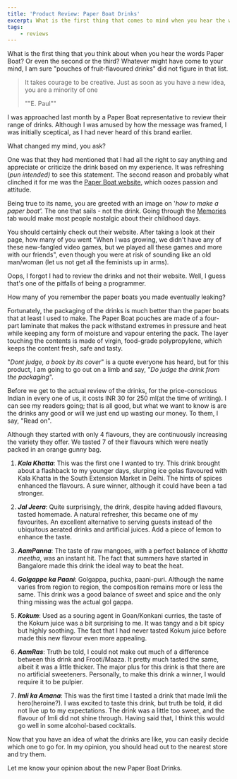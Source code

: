 ```yaml
---
title: 'Product Review: Paper Boat Drinks'
excerpt: What is the first thing that comes to mind when you hear the words Paper Boat? A product review of the new pouches of flavoured drinks by Hector Beverages
tags:
    - reviews
---
```


What is the first thing that you think about when you hear the words Paper Boat? Or even the second or the third? Whatever might have come to your mind, I am sure "pouches of fruit-flavoured drinks" did not figure in that list.

> It takes courage to be creative. Just as soon as you have a new idea, you are a minority of one
>
> ""E. Paul""

I was approached last month by a Paper Boat representative to review their range of drinks. Although I was amused by how the message was framed, I was initially sceptical, as I had never heard of this brand earlier.

What changed my mind, you ask?

One was that they had mentioned that I had all the right to say anything and appreciate or criticize the drink based on my experience. It was refreshing (_pun intended)_ to see this statement. The second reason and probably what clinched it for me was the [Paper Boat website](http://paperboatdrinks.com), which oozes passion and attitude.

Being true to its name, you are greeted with an image on '_how to make a paper boat'._ The one that sails - not the drink. Going through the [Memories](http://paperboatdrinks.com/p/antakshari) tab would make most people nostalgic about their childhood days.

You should certainly check out their website. After taking a look at their page, how many of you went "When I was growing, we didn't have any of these new-fangled video games, but we played all these games and more with our friends", even though you were at risk of sounding like an old man/woman (let us not get all the feminists up in arms).

Oops, I forgot I had to review the drinks and not their website. Well, I guess that's one of the pitfalls of being a programmer.

How many of you remember the paper boats you made eventually leaking?

Fortunately, the packaging of the drinks is much better than the paper boats that at least I used to make. The Paper Boat pouches are made of a four-part laminate that makes the pack withstand extremes in pressure and heat while keeping any form of moisture and vapour entering the pack. The layer touching the contents is made of virgin, food-grade polypropylene, which keeps the content fresh, safe and tasty.

"_Dont judge, a book by its cover_" is a quote everyone has heard, but for this product, I am going to go out on a limb and say, "_Do judge the drink from the packaging_".

Before we get to the actual review of the drinks, for the price-conscious Indian in every one of us, it costs INR 30 for 250 ml(at the time of writing). I can see my readers going; that is all good, but what we want to know is are the drinks any good or will we just end up wasting our money. To them, I say, "Read on".

Although they started with only 4 flavours, they are continuously increasing the variety they offer. We tasted 7 of their flavours which were neatly packed in an orange gunny bag.

1. **_Kala Khatta_**: This was the first one I wanted to try. This drink brought about a flashback to my younger days, slurping ice golas flavoured with Kala Khatta in the South Extension Market in Delhi. The hints of spices enhanced the flavours. A sure winner, although it could have been a tad stronger.

2. **_Jal Jeera_**: Quite surprisingly, the drink, despite having added flavours, tasted homemade. A natural refresher, this became one of my favourites. An excellent alternative to serving guests instead of the ubiquitous aerated drinks and artificial juices. Add a piece of lemon to enhance the taste.

3. **_AamPanna_**: The taste of raw mangoes, with a perfect balance of _khatta meetha_, was an instant hit. The fact that summers have started in Bangalore made this drink the ideal way to beat the heat.

4. **_Golgappe ka Paani_**: Golgappa, puchka, paani-puri. Although the name varies from region to region, the composition remains more or less the same. This drink was a good balance of sweet and spice and the only thing missing was the actual gol gappa.

5. **_Kokum_**: Used as a souring agent in Goan/Konkani curries, the taste of the Kokum juice was a bit surprising to me. It was tangy and a bit spicy but highly soothing. The fact that I had never tasted Kokum juice before made this new flavour even more appealing.

6. **_AamRas_**: Truth be told, I could not make out much of a difference between this drink and Frooti/Maaza. It pretty much tasted the same, albeit it was a little thicker. The major plus for this drink is that there are no artificial sweeteners. Personally, to make this drink a winner, I would require it to be pulpier.

7. **_Imli ka Amana_**: This was the first time I tasted a drink that made Imli the hero(heroine?). I was excited to taste this drink, but truth be told, it did not live up to my expectations. The drink was a little too sweet, and the flavour of Imli did not shine through. Having said that, I think this would go well in some alcohol-based cocktails.

Now that you have an idea of what the drinks are like, you can easily decide which one to go for. In my opinion, you should head out to the nearest store and try them.

Let me know your opinion about the new Paper Boat Drinks.

